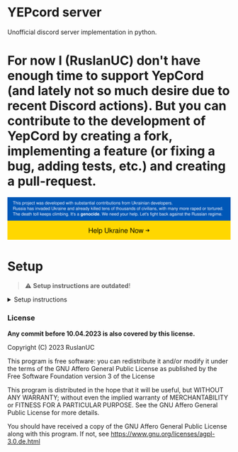 # YEPcord server
Unofficial discord server implementation in python.

# For now I (RuslanUC) don't have enough time to support YepCord (and lately not so much desire due to recent Discord actions). But you can contribute to the development of YepCord by creating a fork, implementing a feature (or fixing a bug, adding tests, etc.) and creating a pull-request.

[![Stand With Ukraine](.github/banner-direct.svg)](https://stand-with-ukraine.pp.ua)

# Setup
> :warning: **Setup instructions are outdated**!

<details>
  <summary>Setup instructions</summary>

  **Requirements:**
   - Python 3.9+
   - MariaDB database
   
  **Setup**:
    1. Clone yepcord repository:
    ```bash
    git clone https://github.com/yepcord/server
    cd server
    ```
    2. Set environment variables:<br>
      `DB_HOST` - database host<br>
      `DB_USER` - database user<br>
      `DB_PASS` - database password<br>
      `DB_NAME` - database name<br>
      Optional variables:
       1. `STORAGE_TYPE` - file storage type (local/S3/ftp, default is local)<br>
           If storage type is local, optionally set `STORAGE_PATH` variable.<br>
           If storage type is s3, set `S3_ENDPOINT`, `S3_KEYID`, `S3_ACCESSKEY`, `S3_BUCKET` variables.<br>
           If storage type is ftp, set `FTP_HOST`, `FTP_PORT` (default is 21), `FTP_USER`, `FTP_PASSWORD` variables.
    3. Run: 
    ```bash
    python3 run_all.py
    ```
  In production, you must also set `KEY` (random 16 bytes encoded in base64), `DOMAIN` and `PUBLIC_DOMAIN` environment variables.
  
</details>

### License

**Any commit before 10.04.2023 is also covered by this license.**

Copyright (C) 2023 RuslanUC

This program is free software: you can redistribute it and/or modify
it under the terms of the GNU Affero General Public License as
published by the Free Software Foundation version 3 of the
License

This program is distributed in the hope that it will be useful,
but WITHOUT ANY WARRANTY; without even the implied warranty of
MERCHANTABILITY or FITNESS FOR A PARTICULAR PURPOSE. See the
GNU Affero General Public License for more details.

You should have received a copy of the GNU Affero General Public License
along with this program. If not, see https://www.gnu.org/licenses/agpl-3.0.de.html